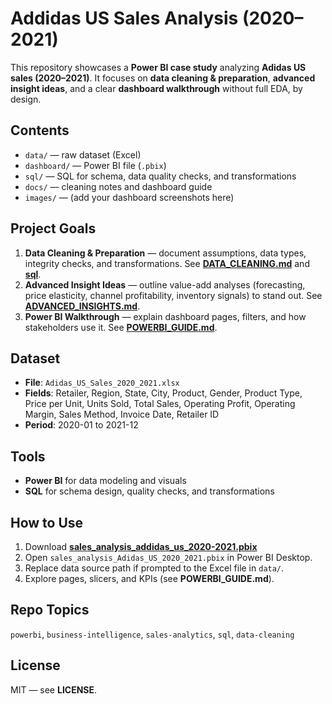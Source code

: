 # Addidas US Sales Analysis (2020–2021)

This repository showcases a **Power BI case study** analyzing **Adidas US sales (2020–2021)**. It focuses on **data cleaning & preparation**, **advanced insight ideas**, and a clear **dashboard walkthrough** without full EDA, by design.

## Contents
- `data/` — raw dataset (Excel)
- `dashboard/` — Power BI file (`.pbix`)
- `sql/` — SQL for schema, data quality checks, and transformations
- `docs/` — cleaning notes and dashboard guide
- `images/` — (add your dashboard screenshots here)

## Project Goals
1) **Data Cleaning & Preparation** — document assumptions, data types, integrity checks, and transformations. See **[DATA_CLEANING.md](DATA_CLEANING.md)** and **[sql](03_transformations.sql)**.
2) **Advanced Insight Ideas** — outline value-add analyses (forecasting, price elasticity, channel profitability, inventory signals) to stand out. See **[ADVANCED_INSIGHTS.md](ADVANCED_INSIGHTS.md)**.
3) **Power BI Walkthrough** — explain dashboard pages, filters, and how stakeholders use it. See **[POWERBI_GUIDE.md](POWERBI_GUIDE.md)**.

## Dataset
- **File**: `Adidas_US_Sales_2020_2021.xlsx`
- **Fields**: Retailer, Region, State, City, Product, Gender, Product Type, Price per Unit, Units Sold, Total Sales, Operating Profit, Operating Margin, Sales Method, Invoice Date, Retailer ID
- **Period**: 2020-01 to 2021-12

## Tools
- **Power BI** for data modeling and visuals
- **SQL** for schema design, quality checks, and transformations

## How to Use
1. Download **[sales_analysis_addidas_us_2020-2021.pbix](sales_analysis_addidas_us_2020-2021.pbix)**
2. Open `sales_analysis_Adidas_US_2020_2021.pbix` in Power BI Desktop.
3. Replace data source path if prompted to the Excel file in `data/`.
4. Explore pages, slicers, and KPIs (see **POWERBI_GUIDE.md**).

## Repo Topics
`powerbi`, `business-intelligence`, `sales-analytics`, `sql`, `data-cleaning`

## License
MIT — see **LICENSE**.
